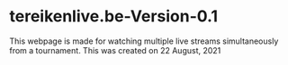 # tereikenlive.be-Version-0.1
This webpage is made for watching multiple live streams simultaneously from a tournament. This was created on 22 August, 2021
